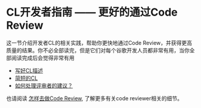 # CL开发者指南 —— 更好的通过Code Review

这一节介绍开发者CL的相关实践，帮助你更快地通过Code Review，并获得更高质量的结果。你不必全部读完，但是它们对每个谷歌开发人员都非常有用，当你全部阅读完成后会觉得非常有用

-   [写好CL描述](cl-descriptions.md)
-   [简短的CL](small-cls.md)
-   [如何处理评审者的建议？](handling-comments.md)

也请阅读 [怎样去做Code Review](../reviewer/), 了解更多有关code reviewer相关的细节。


